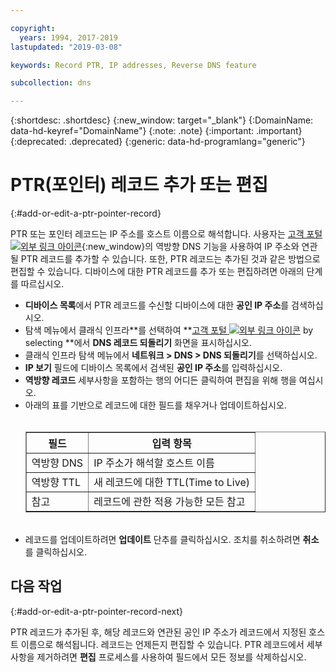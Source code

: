```yaml
---

copyright:
  years: 1994, 2017-2019
lastupdated: "2019-03-08"

keywords: Record PTR, IP addresses, Reverse DNS feature

subcollection: dns

---
```



{:shortdesc: .shortdesc}
{:new_window: target="_blank"}
{:DomainName: data-hd-keyref="DomainName"}
{:note: .note}
{:important: .important}
{:deprecated: .deprecated}
{:generic: data-hd-programlang="generic"}

# PTR(포인터) 레코드 추가 또는 편집
{:#add-or-edit-a-ptr-pointer-record}

PTR 또는 포인터 레코드는 IP 주소를 호스트 이름으로 해석합니다. 사용자는 [고객 포털 ![외부 링크 아이콘](../../icons/launch-glyph.svg "외부 링크 아이콘")](https://{DomainName}/){:new_window}의 역방향 DNS 기능을 사용하여 IP 주소와 연관될 PTR 레코드를 추가할 수 있습니다. 또한, PTR 레코드는 추가된 것과 같은 방법으로 편집할 수 있습니다. 디바이스에 대한 PTR 레코드를 추가 또는 편집하려면 아래의 단계를 따르십시오.

* **디바이스 목록**에서 PTR 레코드를 수신할 디바이스에 대한 **공인 IP 주소**를 검색하십시오.
* 탐색 메뉴에서 클래식 인프라**를 선택하여 **[고객 포털 ![외부 링크 아이콘](../../icons/launch-glyph.svg "외부 링크 아이콘")](https://{DomainName}/) by selecting **에서 **DNS 레코드 되돌리기** 화면을 표시하십시오. 
* 클래식 인프라 탐색 메뉴에서 **네트워크 > DNS > DNS 되돌리기**를 선택하십시오.
* **IP 보기** 필드에 디바이스 목록에서 검색된 **공인 IP 주소**를 입력하십시오.
* **역방향 레코드** 세부사항을 포함하는 행의 어디든 클릭하여 편집을 위해 행을 여십시오.
* 아래의 표를 기반으로 레코드에 대한 필드를 채우거나 업데이트하십시오.<br/><br/><table border="1"><tbody><tr><th>필드</th><th>입력 항목</th></tr><tr><td>역방향 DNS</td><td>IP 주소가 해석할 호스트 이름</td></tr><tr><td>역방향 TTL</td><td>새 레코드에 대한 TTL(Time to Live)</td></tr><tr><td>참고</td><td>레코드에 관한 적용 가능한 모든 참고</td></tr></tbody></table><br/>
* 레코드를 업데이트하려면 **업데이트** 단추를 클릭하십시오. 조치를 취소하려면 **취소**를 클릭하십시오.

## 다음 작업
{:#add-or-edit-a-ptr-pointer-record-next}

PTR 레코드가 추가된 후, 해당 레코드와 연관된 공인 IP 주소가 레코드에서 지정된 호스트 이름으로 해석됩니다. 레코드는 언제든지 편집할 수 있습니다. PTR 레코드에서 세부사항을 제거하려면 **편집** 프로세스를 사용하여 필드에서 모든 정보를 삭제하십시오.

